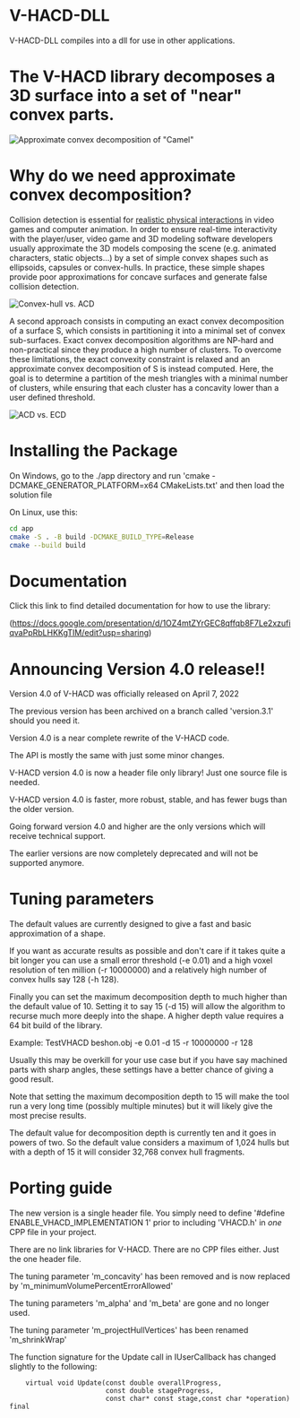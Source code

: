 # V-HACD-DLL

V-HACD-DLL compiles into a dll for use in other applications.

# The V-HACD library decomposes a 3D surface into a set of "near" convex parts.

![Approximate convex decomposition of "Camel"](doc/acd.png)

# Why do we need approximate convex decomposition?

Collision detection is essential for [realistic physical interactions](https://www.youtube.com/watch?v=oyjE5L4-1lQ) in video games and computer animation. In order to ensure real-time interactivity with the player/user, video game and 3D modeling software developers usually approximate the 3D models composing the scene (e.g. animated characters, static objects...) by a set of simple convex shapes such as ellipsoids, capsules or convex-hulls. In practice, these simple shapes provide poor approximations for concave surfaces and generate false collision detection.

![Convex-hull vs. ACD](doc/chvsacd.png)

A second approach consists in computing an exact convex decomposition of a surface S, which consists in partitioning it into a minimal set of convex sub-surfaces. Exact convex decomposition algorithms are NP-hard and non-practical since they produce a high number of clusters. To overcome these limitations, the exact convexity constraint is relaxed and an approximate convex decomposition of S is instead computed. Here, the goal is to determine a partition of the mesh triangles with a minimal number of clusters, while ensuring that each cluster has a concavity lower than a user defined threshold.

![ACD vs. ECD](doc/ecdvsacd.png)

# Installing the Package

On Windows, go to the ./app directory and run 'cmake -DCMAKE_GENERATOR_PLATFORM=x64 CMakeLists.txt' and then load the solution file

On Linux, use this:
```bash
cd app
cmake -S . -B build -DCMAKE_BUILD_TYPE=Release
cmake --build build
```

# Documentation
Click this link to find detailed documentation for how to use the library:

(https://docs.google.com/presentation/d/1OZ4mtZYrGEC8qffqb8F7Le2xzufiqvaPpRbLHKKgTIM/edit?usp=sharing)

# Announcing Version 4.0 release!!

Version 4.0 of V-HACD was officially released on April 7, 2022

The previous version has been archived on a branch called 'version.3.1' should you need it.

Version 4.0 is a near complete rewrite of the V-HACD code.

The API is mostly the same with just some minor changes.

V-HACD version 4.0 is now a header file only library!  Just one source file is needed.

V-HACD version 4.0 is faster, more robust, stable, and has fewer bugs than the older version.

Going forward version 4.0 and higher are the only versions which will receive technical support.

The earlier versions are now completely deprecated and will not be supported anymore.

# Tuning parameters

The default values are currently designed to give a fast and basic approximation of a shape.

If you want as accurate results as possible and don't care if it takes quite a bit longer you can use a small error threshold (-e 0.01) and a high voxel resolution of ten million (-r 10000000) and a relatively high number of convex hulls say 128 (-h 128).

Finally you can set the maximum decomposition depth to much higher than the default value of 10. Setting it to say 15 (-d 15) will allow the algorithm to recurse much more deeply into the shape. A higher depth value requires a 64 bit build of the library.

Example: TestVHACD beshon.obj -e 0.01 -d 15 -r 10000000 -r 128

Usually this may be overkill for your use case but if you have say machined parts with sharp angles, these settings have a better chance of giving a good result.

Note that setting the maximum decomposition depth to 15 will make the tool run a very long time (possibly multiple minutes) but it will likely give the most precise results.

The default value for decomposition depth is currently ten and it goes in powers of two. So the default value considers a maximum of 1,024 hulls but with a depth of 15 it will consider 32,768 convex hull fragments.

# Porting guide

The new version is a single header file. You simply need to define '#define ENABLE_VHACD_IMPLEMENTATION 1' prior to including 'VHACD.h' in *one* CPP file in your project.

There are no link libraries for V-HACD. There are no CPP files either. Just the one header file.

The tuning parameter 'm_concavity' has been removed and is now replaced by 'm_minimumVolumePercentErrorAllowed'

The tuning parameters 'm_alpha' and 'm_beta' are gone and no longer used.

The tuning parameter 'm_projectHullVertices' has been renamed 'm_shrinkWrap'

The function signature for the Update call in IUserCallback has changed slightly to the following:

        virtual void Update(const double overallProgress,
                            const double stageProgress,
                            const char* const stage,const char *operation) final
